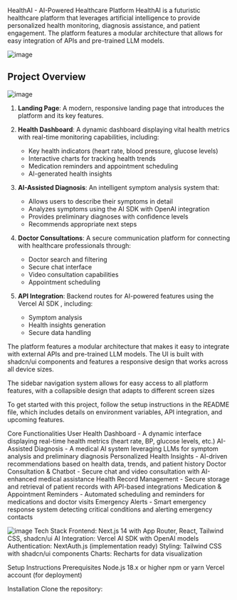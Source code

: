 HealthAI - AI-Powered Healthcare Platform
HealthAI is a futuristic healthcare platform that leverages artificial intelligence to provide personalized health monitoring, diagnosis assistance, and patient engagement. The platform features a modular architecture that allows for easy integration of APIs and pre-trained LLM models.



![image](https://github.com/user-attachments/assets/7b682a32-2356-4998-b6b2-b0ab12d1b751)
## Project Overview



![image](https://github.com/user-attachments/assets/2b27705c-91f7-4a38-bf49-6cc5527dbc7d)
1. **Landing Page**: A modern, responsive landing page that introduces the platform and its key features.

2. **Health Dashboard**: A dynamic dashboard displaying vital health metrics with real-time monitoring capabilities, including:
   - Key health indicators (heart rate, blood pressure, glucose levels)
   - Interactive charts for tracking health trends
   - Medication reminders and appointment scheduling
   - AI-generated health insights

3. **AI-Assisted Diagnosis**: An intelligent symptom analysis system that:
   - Allows users to describe their symptoms in detail
   - Analyzes symptoms using the AI SDK with OpenAI integration 
   - Provides preliminary diagnoses with confidence levels
   - Recommends appropriate next steps

4. **Doctor Consultations**: A secure communication platform for connecting with healthcare professionals through:
   - Doctor search and filtering
   - Secure chat interface
   - Video consultation capabilities
   - Appointment scheduling

5. **API Integration**: Backend routes for AI-powered features using the Vercel AI SDK , including:
   - Symptom analysis
   - Health insights generation
   - Secure data handling

The platform features a modular architecture that makes it easy to integrate with external APIs and pre-trained LLM models. The UI is built with shadcn/ui components and features a responsive design that works across all device sizes.

The sidebar navigation system allows for easy access to all platform features, with a collapsible design that adapts to different screen sizes 

To get started with this project, follow the setup instructions in the README file, which includes details on environment variables, API integration, and upcoming features.

Core Functionalities
User Health Dashboard - A dynamic interface displaying real-time health metrics (heart rate, BP, glucose levels, etc.)
AI-Assisted Diagnosis - A medical AI system leveraging LLMs for symptom analysis and preliminary diagnosis
Personalized Health Insights - AI-driven recommendations based on health data, trends, and patient history
Doctor Consultation & Chatbot - Secure chat and video consultation with AI-enhanced medical assistance
Health Record Management - Secure storage and retrieval of patient records with API-based integrations
Medication & Appointment Reminders - Automated scheduling and reminders for medications and doctor visits
Emergency Alerts - Smart emergency response system detecting critical conditions and alerting emergency contacts

![image](https://github.com/user-attachments/assets/47930be1-0969-444e-9180-e87bf5a88dcf)
Tech Stack
Frontend: Next.js 14 with App Router, React, Tailwind CSS, shadcn/ui
AI Integration: Vercel AI SDK with OpenAI models
Authentication: NextAuth.js (implementation ready)
Styling: Tailwind CSS with shadcn/ui components
Charts: Recharts for data visualization

Setup Instructions
Prerequisites
Node.js 18.x or higher
npm or yarn
Vercel account (for deployment)

Installation
Clone the repository:
